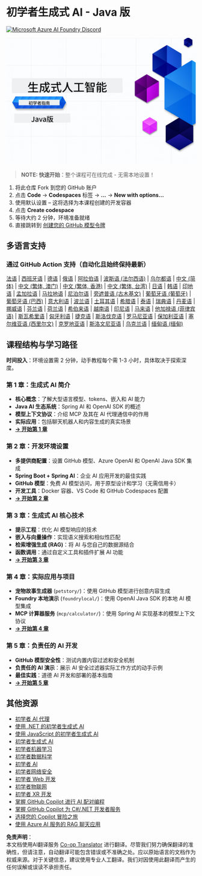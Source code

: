 <!--
CO_OP_TRANSLATOR_METADATA:
{
  "original_hash": "79df2d245c12d6b8ad57148fd049f106",
  "translation_date": "2025-07-23T11:59:26+00:00",
  "source_file": "README.md",
  "language_code": "zh"
}
-->
# 初学者生成式 AI - Java 版
[![Microsoft Azure AI Foundry Discord](https://dcbadge.limes.pink/api/server/ByRwuEEgH4)](https://discord.com/invite/ByRwuEEgH4)

![初学者生成式 AI - Java 版](../../translated_images/beg-genai-series.61edc4a6b2cc54284fa2d70eda26dc0ca2669e26e49655b842ea799cd6e16d2a.zh.png)

> **NOTE: 快速开始**：整个课程可在线完成 - 无需本地设置！
1. 将此仓库 Fork 到您的 GitHub 账户
2. 点击 **Code** → **Codespaces** 标签 → **...** → **New with options...**
3. 使用默认设置 – 这将选择为本课程创建的开发容器
4. 点击 **Create codespace**
5. 等待大约 2 分钟，环境准备就绪
6. 直接跳转到 [创建您的 GitHub 模型令牌](./02-SetupDevEnvironment/README.md#step-2-create-a-github-personal-access-token)

## 多语言支持

### 通过 GitHub Action 支持（自动化且始终保持最新）

[法语](../fr/README.md) | [西班牙语](../es/README.md) | [德语](../de/README.md) | [俄语](../ru/README.md) | [阿拉伯语](../ar/README.md) | [波斯语 (法尔西语)](../fa/README.md) | [乌尔都语](../ur/README.md) | [中文 (简体)](./README.md) | [中文 (繁体, 澳门)](../mo/README.md) | [中文 (繁体, 香港)](../hk/README.md) | [中文 (繁体, 台湾)](../tw/README.md) | [日语](../ja/README.md) | [韩语](../ko/README.md) | [印地语](../hi/README.md) | [孟加拉语](../bn/README.md) | [马拉地语](../mr/README.md) | [尼泊尔语](../ne/README.md) | [旁遮普语 (古木基文)](../pa/README.md) | [葡萄牙语 (葡萄牙)](../pt/README.md) | [葡萄牙语 (巴西)](../br/README.md) | [意大利语](../it/README.md) | [波兰语](../pl/README.md) | [土耳其语](../tr/README.md) | [希腊语](../el/README.md) | [泰语](../th/README.md) | [瑞典语](../sv/README.md) | [丹麦语](../da/README.md) | [挪威语](../no/README.md) | [芬兰语](../fi/README.md) | [荷兰语](../nl/README.md) | [希伯来语](../he/README.md) | [越南语](../vi/README.md) | [印尼语](../id/README.md) | [马来语](../ms/README.md) | [他加禄语 (菲律宾语)](../tl/README.md) | [斯瓦希里语](../sw/README.md) | [匈牙利语](../hu/README.md) | [捷克语](../cs/README.md) | [斯洛伐克语](../sk/README.md) | [罗马尼亚语](../ro/README.md) | [保加利亚语](../bg/README.md) | [塞尔维亚语 (西里尔文)](../sr/README.md) | [克罗地亚语](../hr/README.md) | [斯洛文尼亚语](../sl/README.md) | [乌克兰语](../uk/README.md) | [缅甸语 (缅甸)](../my/README.md)

## 课程结构与学习路径

**时间投入**：环境设置需 2 分钟，动手教程每个需 1-3 小时，具体取决于探索深度。

### **第 1 章：生成式 AI 简介**
- **核心概念**：了解大型语言模型、tokens、嵌入和 AI 能力
- **Java AI 生态系统**：Spring AI 和 OpenAI SDK 的概述
- **模型上下文协议**：介绍 MCP 及其在 AI 代理通信中的作用
- **实际应用**：包括聊天机器人和内容生成的真实场景
- **[→ 开始第 1 章](./01-IntroToGenAI/README.md)**

### **第 2 章：开发环境设置**
- **多提供商配置**：设置 GitHub 模型、Azure OpenAI 和 OpenAI Java SDK 集成
- **Spring Boot + Spring AI**：企业 AI 应用开发的最佳实践
- **GitHub 模型**：免费 AI 模型访问，用于原型设计和学习（无需信用卡）
- **开发工具**：Docker 容器、VS Code 和 GitHub Codespaces 配置
- **[→ 开始第 2 章](./02-SetupDevEnvironment/README.md)**

### **第 3 章：生成式 AI 核心技术**
- **提示工程**：优化 AI 模型响应的技术
- **嵌入与向量操作**：实现语义搜索和相似性匹配
- **检索增强生成 (RAG)**：将 AI 与您自己的数据源结合
- **函数调用**：通过自定义工具和插件扩展 AI 功能
- **[→ 开始第 3 章](./03-CoreGenerativeAITechniques/README.md)**

### **第 4 章：实际应用与项目**
- **宠物故事生成器** (`petstory/`)：使用 GitHub 模型进行创意内容生成
- **Foundry 本地演示** (`foundrylocal/`)：使用 OpenAI Java SDK 的本地 AI 模型集成
- **MCP 计算器服务** (`mcp/calculator/`)：使用 Spring AI 实现基本的模型上下文协议
- **[→ 开始第 4 章](./04-PracticalSamples/README.md)**

### **第 5 章：负责任的 AI 开发**
- **GitHub 模型安全性**：测试内置内容过滤和安全机制
- **负责任的 AI 演示**：展示 AI 安全过滤器实际工作方式的动手示例
- **最佳实践**：道德 AI 开发和部署的基本指南
- **[→ 开始第 5 章](./05-ResponsibleGenAI/README.md)**

## 其他资源

- [初学者 AI 代理](https://github.com/microsoft/ai-agents-for-beginners)
- [使用 .NET 的初学者生成式 AI](https://github.com/microsoft/Generative-AI-for-beginners-dotnet)
- [使用 JavaScript 的初学者生成式 AI](https://github.com/microsoft/generative-ai-with-javascript)
- [初学者生成式 AI](https://github.com/microsoft/generative-ai-for-beginners)
- [初学者机器学习](https://aka.ms/ml-beginners)
- [初学者数据科学](https://aka.ms/datascience-beginners)
- [初学者 AI](https://aka.ms/ai-beginners)
- [初学者网络安全](https://github.com/microsoft/Security-101)
- [初学者 Web 开发](https://aka.ms/webdev-beginners)
- [初学者物联网](https://aka.ms/iot-beginners)
- [初学者 XR 开发](https://github.com/microsoft/xr-development-for-beginners)
- [掌握 GitHub Copilot 进行 AI 配对编程](https://aka.ms/GitHubCopilotAI)
- [掌握 GitHub Copilot 为 C#/.NET 开发者服务](https://github.com/microsoft/mastering-github-copilot-for-dotnet-csharp-developers)
- [选择您的 Copilot 冒险之旅](https://github.com/microsoft/CopilotAdventures)
- [使用 Azure AI 服务的 RAG 聊天应用](https://github.com/Azure-Samples/azure-search-openai-demo-java)

**免责声明**：  
本文档使用AI翻译服务 [Co-op Translator](https://github.com/Azure/co-op-translator) 进行翻译。尽管我们努力确保翻译的准确性，但请注意，自动翻译可能包含错误或不准确之处。应以原始语言的文档作为权威来源。对于关键信息，建议使用专业人工翻译。我们对因使用此翻译而产生的任何误解或误读不承担责任。